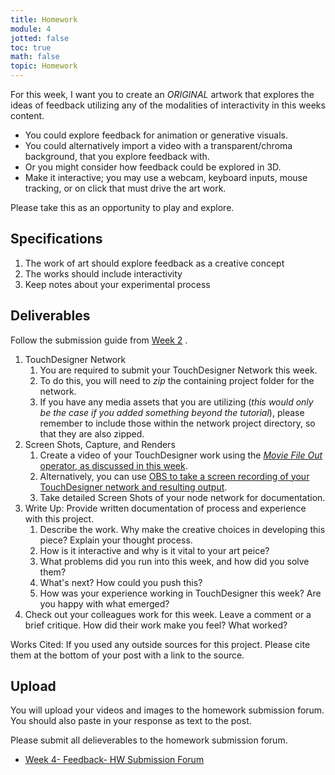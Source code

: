 ```yaml
---
title: Homework
module: 4
jotted: false
toc: true
math: false
topic: Homework
---
```



For this week, I want you to create an _ORIGINAL_ artwork that explores the ideas of feedback utilizing any of the modalities of interactivity in this weeks content.

- You could explore feedback for animation or generative visuals.
- You could alternatively import a video with a transparent/chroma background, that you explore feedback with.
- Or you might consider how feedback could be explored in 3D.
- Make it interactive; you may use a webcam, keyboard inputs, mouse tracking, or on click that must drive the art work.

Please take this as an opportunity to play and explore.

## Specifications

1. The work of art should explore feedback as a creative concept
2. The works should include interactivity
3. Keep notes about your experimental process


## Deliverables

Follow the submission guide from [Week 2](https://montana-media-arts.github.io/340-interactive-art/modules/week-2/homework/) .

1. TouchDesigner Network
	1. You are required to submit your TouchDesigner Network this week.
	2. To do this, you will need to _zip_ the containing project folder for the network.
	3. If you have any media assets that you are utilizing (_this would only be the case if you added something beyond the tutorial_), please remember to include those within the network project directory, so that they are also zipped.
2. Screen Shots, Capture, and Renders
	1. Create a video of your TouchDesigner work using the [_Movie File Out_ operator, as discussed in this week]({{site.baseurl}}/modules/week-3/recordVideoOut/).
	2. Alternatively, you can use [OBS to take a screen recording of your TouchDesigner network and resulting output]({{site.baseurl}}/modules/week-2/captureYourDisplay/).
	3. Take detailed Screen Shots of your node network for documentation.
3. Write Up: Provide written documentation of process and experience with this project.
	1. Describe the work.  Why make the creative choices in developing this piece? Explain your thought process.
	2. How is it interactive and why is it vital to your art peice?
	3. What problems did you run into this week, and how did you solve them? 
	4. What's next?  How could you push this?
	5. How was your experience working in TouchDesigner this week?  Are you happy with what emerged?
4. Check out your colleagues work for this week.  Leave a comment or a brief critique.  How did their work make you feel?  What worked?

Works Cited: If you used any outside sources for this project.  Please cite them at the bottom of your post with a link to the source.

## Upload

You will upload your videos and images to the homework submission forum. You should also paste in your response as text to the post. 

Please submit all delieverables to the homework submission forum.

- [Week 4- Feedback- HW Submission Forum](https://moodle.umt.edu/mod/hsuforum/view.php?id=2299987)

